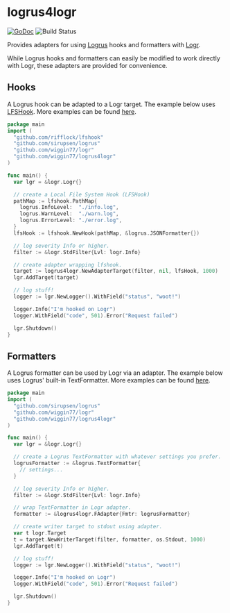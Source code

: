 # logrus4logr

[![GoDoc](https://godoc.org/github.com/wiggin77/logrus4logr?status.svg)](https://godoc.org/github.com/wiggin77/logrus4logr)
![Build Status](https://github.com/wiggin77/logrus4logr/actions/workflows/go.yml/badge.svg)

Provides adapters for using [Logrus](https://github.com/sirupsen/logrus) hooks and formatters with [Logr](https://github.com/wiggin77/logr).

While Logrus hooks and formatters can easily be modified to work directly with Logr, these adapters are provided for convenience.

## Hooks

A Logrus hook can be adapted to a Logr target. The example below uses [LFSHook](https://github.com/rifflock/lfshook).
More examples can be found [here](./test/cmd).

```go
package main
import (
  "github.com/rifflock/lfshook"
  "github.com/sirupsen/logrus"
  "github.com/wiggin77/logr"
  "github.com/wiggin77/logrus4logr"
)

func main() {
  var lgr = &logr.Logr{}

  // create a Local File System Hook (LFSHook)
  pathMap := lfshook.PathMap{
    logrus.InfoLevel:  "./info.log",
    logrus.WarnLevel:  "./warn.log",
    logrus.ErrorLevel: "./error.log",
  }
  lfsHook := lfshook.NewHook(pathMap, &logrus.JSONFormatter{})

  // log severity Info or higher.
  filter := &logr.StdFilter{Lvl: logr.Info}

  // create adapter wrapping lfshook.
  target := logrus4logr.NewAdapterTarget(filter, nil, lfsHook, 1000)
  lgr.AddTarget(target)

  // log stuff!
  logger := lgr.NewLogger().WithField("status", "woot!")

  logger.Info("I'm hooked on Logr")
  logger.WithField("code", 501).Error("Request failed")

  lgr.Shutdown()
}
```

## Formatters

A Logrus formatter can be used by Logr via an adapter. The example below uses Logrus' built-in TextFormatter.
More examples can be found [here](./test/cmd).

```go
package main
import (
  "github.com/sirupsen/logrus"
  "github.com/wiggin77/logr"
  "github.com/wiggin77/logrus4logr"
)

func main() {
  var lgr = &logr.Logr{}

  // create a Logrus TextFormatter with whatever settings you prefer.
  logrusFormatter := &logrus.TextFormatter{
    // settings...
  }

  // log severity Info or higher.
  filter := &logr.StdFilter{Lvl: logr.Info}

  // wrap TextFormatter in Logr adapter.
  formatter := &logrus4logr.FAdapter{Fmtr: logrusFormatter}

  // create writer target to stdout using adapter.
  var t logr.Target
  t = target.NewWriterTarget(filter, formatter, os.Stdout, 1000)
  lgr.AddTarget(t)

  // log stuff!
  logger := lgr.NewLogger().WithField("status", "woot!")

  logger.Info("I'm hooked on Logr")
  logger.WithField("code", 501).Error("Request failed")

  lgr.Shutdown()
}
```
